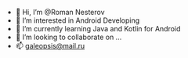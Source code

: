- 👋 Hi, I’m @Roman Nesterov
- 👀 I’m interested in Android Developing
- 🌱 I’m currently learning Java and Kotlin for Android
- 💞️ I’m looking to collaborate on ...
- 📫 galeopsis@mail.ru

<!---
galeopsis/galeopsis is a ✨ special ✨ repository because its `README.md` (this file) appears on your GitHub profile.
You can click the Preview link to take a look at your changes.
--->
